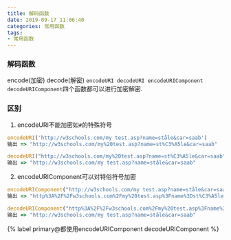 ```yaml
---
title: 解码函数
date: 2019-09-17 11:06:40
categories: 常用函数
tags: 
- 常用函数
---
```

### 解码函数
encode(加密) decode(解密)
`encodeURI decodeURI encodeURIComponent decodeURIComponent`四个函数都可以进行加密解密.
### 区别
1. encodeURI不能加密如`#`的特殊符号
```js
encodeURI('http://w3schools.com/my test.asp?name=ståle&car=saab')
输出 => "http://w3schools.com/my%20test.asp?name=st%C3%A5le&car=saab"

decodeURI("http://w3schools.com/my%20test.asp?name=st%C3%A5le&car=saab")
输出 => "http://w3schools.com/my test.asp?name=ståle&car=saab"
```
2. encodeURIComponent可以对特俗符号加密
```js
encodeURIComponent("http://w3schools.com/my test.asp?name=ståle&car=saab")
输出 => "http%3A%2F%2Fw3schools.com%2Fmy%20test.asp%3Fname%3Dst%C3%A5le%26car%3Dsaab"

decodeURIComponent("http%3A%2F%2Fw3schools.com%2Fmy%20test.asp%3Fname%3Dst%C3%A5le%26car%3Dsaab")
输出 => "http://w3schools.com/my test.asp?name=ståle&car=saab"
```
{% label primary@都使用encodeURIComponent decodeURIComponent %}